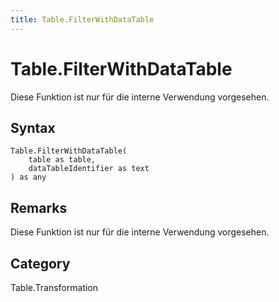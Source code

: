 ```yaml
---
title: Table.FilterWithDataTable
---
```


# Table.FilterWithDataTable


Diese Funktion ist nur für die interne Verwendung vorgesehen.


## Syntax

```powerquery
Table.FilterWithDataTable(
    table as table,
    dataTableIdentifier as text
) as any
```


## Remarks

Diese Funktion ist nur für die interne Verwendung vorgesehen.



## Category
Table.Transformation
